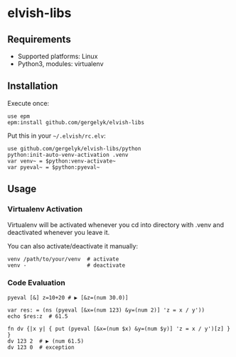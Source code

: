 # elvish-libs

## Requirements

- Supported platforms: Linux
- Python3, modules: virtualenv

## Installation

Execute once:
```
use epm
epm:install github.com/gergelyk/elvish-libs
```

Put this in your `~/.elvish/rc.elv`:
```
use github.com/gergelyk/elvish-libs/python
python:init-auto-venv-activation .venv
var venv~ = $python:venv-activate~
var pyeval~ = $python:pyeval~
```

## Usage

### Virtualenv Activation

Virtualenv will be activated whenever you cd into directory with .venv and deactivated whenever you leave it.

You can also activate/deactivate it manually:
```
venv /path/to/your/venv  # activate
venv -                   # deactivate
```

### Code Evaluation

```
pyeval [&] z=10+20 # ▶ [&z=(num 30.0)]
```
```
var res: = (ns (pyeval [&x=(num 123) &y=(num 2)] 'z = x / y'))
echo $res:z  # 61.5
```
```
fn dv {|x y| { put (pyeval [&x=(num $x) &y=(num $y)] 'z = x / y')[z] } }
dv 123 2  # ▶ (num 61.5)
dv 123 0  # exception
```
